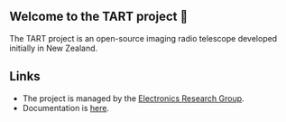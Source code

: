 ## Welcome to the TART project 👋

The TART project is an open-source imaging radio telescope developed initially in New Zealand. 

## Links

* The project is managed by the [Electronics Research Group](https://elec.ac.nz).
* Documentation is [here](https://tart.elec.ac.nz/doc).
<!--

**Here are some ideas to get you started:**

🙋‍♀️ A short introduction - what is your organization all about?
🌈 Contribution guidelines - how can the community get involved?
👩‍💻 Useful resources - where can the community find your docs? Is there anything else the community should know?
🍿 Fun facts - what does your team eat for breakfast?
🧙 Remember, you can do mighty things with the power of [Markdown](https://docs.github.com/github/writing-on-github/getting-started-with-writing-and-formatting-on-github/basic-writing-and-formatting-syntax)
-->
